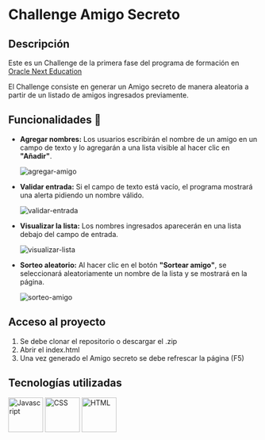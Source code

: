 # Challenge Amigo Secreto

## Descripción

Este es un Challenge de la primera fase del programa de formación
en [Oracle Next Education](https://www.oracle.com/co/education/oracle-next-education/)

El Challenge consiste en generar un Amigo secreto de manera aleatoria a partir de un listado de amigos ingresados
previamente.

## Funcionalidades :hammer:

- **Agregar nombres:** Los usuarios escribirán el nombre de un amigo en un campo de texto y lo agregarán a una lista
  visible al hacer clic en **"Añadir"**.

  ![agregar-amigo](https://github.com/user-attachments/assets/e277f880-39fb-4c16-b2b5-1a224f12a6a8)


- **Validar entrada:** Si el campo de texto está vacío, el programa mostrará una alerta pidiendo un nombre válido.

  ![validar-entrada](https://github.com/user-attachments/assets/803cb952-9971-4864-bad5-12bc800f2e2d)


- **Visualizar la lista:** Los nombres ingresados aparecerán en una lista debajo del campo de entrada.

  ![visualizar-lista](https://github.com/user-attachments/assets/8fe1cd4b-aca6-40b8-9807-39dd78f4c40c)


- **Sorteo aleatorio:** Al hacer clic en el botón **"Sortear amigo"**, se seleccionará aleatoriamente un nombre de la
  lista y se mostrará en la página.

  ![sorteo-amigo](https://github.com/user-attachments/assets/86ceacb1-2895-4fac-8cf3-b904e447a8cc)


## Acceso al proyecto

1. Se debe clonar el repositorio o descargar el .zip
2. Abrir el index.html
3. Una vez generado el Amigo secreto se debe refrescar la página (F5)

## Tecnologías utilizadas

<div>
	<img src="https://upload.wikimedia.org/wikipedia/commons/thumb/9/99/Unofficial_JavaScript_logo_2.svg/800px-Unofficial_JavaScript_logo_2.svg.png" width="70px" alt="Javascript"/>
	<img src="https://upload.wikimedia.org/wikipedia/commons/thumb/a/ab/Official_CSS_Logo.svg/800px-Official_CSS_Logo.svg.png" width="70px" alt="CSS"/>
	<img src="https://upload.wikimedia.org/wikipedia/commons/thumb/6/61/HTML5_logo_and_wordmark.svg/800px-HTML5_logo_and_wordmark.svg.png" width="70px" alt="HTML"/>
</div>
